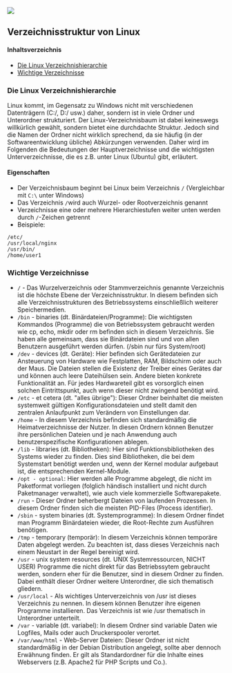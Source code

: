 <div class="jumbotron"><img class="icon" src="themen/img/terminal.png">
    <h2>Verzeichnisstruktur von Linux</h2>
</div>

#### Inhaltsverzeichnis
<!-- MarkdownTOC -->

- [Die Linux Verzeichnishierarchie](#die-linux-verzeichnishierarchie)
- [Wichtige Verzeichnisse](#wichtige-verzeichnisse)

<!-- /MarkdownTOC -->


<a id="die-linux-verzeichnishierarchie"></a>
### Die Linux Verzeichnishierarchie
Linux kommt, im Gegensatz zu Windows nicht mit verschiedenen Datenträgern (C:/, D:/ usw.) daher, sondern ist in viele Ordner und Unterordner strukturiert. Der Linux-Verzeichnisbaum ist dabei keineswegs willkürlich gewählt, sondern bietet eine durchdachte Struktur. Jedoch sind die Namen der Ordner nicht wirklich sprechend, da sie häufig (in der Softwareentwicklung übliche) Abkürzungen verwenden. Daher wird im Folgenden die Bedeutungen der Hauptverzeichnisse und die wichtigsten Unterverzeichnisse, die es z.B. unter Linux (Ubuntu) gibt, erläutert.

#### Eigenschaften
* Der Verzeichnisbaum beginnt bei Linux beim Verzeichnis `/`
    (Vergleichbar mit `C:\` unter Windows)
* Das Verzeichnis `/`wird auch Wurzel- oder Rootverzeichnis genannt
* Verzeichnisse eine oder mehrere Hierarchiestufen weiter unten werden
    durch `/`-Zeichen getrennt
* Beispiele:
```
/etc/
/usr/local/nginx
/usr/bin/
/home/user1
```

<a id="wichtige-verzeichnisse"></a>
### Wichtige Verzeichnisse      
* <code>/</code> - Das Wurzelverzeichnis oder Stammverzeichnis genannte Verzeichnis ist die höchste Ebene der Verzeichnisstruktur. In diesem befinden sich alle Verzeichnisstrukturen des Betriebssystems einschließlich weiterer Speichermedien.
* <code>/bin</code> - binaries (dt. Binärdateien/Programme): Die wichtigsten Kommandos (Programme) die von Betriebssystem gebraucht werden wie cp, echo, mkdir oder rm befinden sich in diesem Verzeichnis. Sie haben alle gemeinsam, dass sie Binärdateien sind und von allen Benutzern ausgeführt werden dürfen. (/sbin nur fürs System/root)
* <code>/dev</code> - devices (dt. Geräte): Hier befinden sich Gerätedateien zur Ansteuerung von Hardware wie Festplatten, RAM, Bildschirm oder auch der Maus. Die Dateien stellen die Existenz der Treiber eines Gerätes dar und können auch leere Dateihülsen sein. Andere bieten konkrete Funktionalität an. Für jedes Hardwareteil gibt es vorsorglich einen solchen Eintrittspunkt, auch wenn dieser nicht zwingend benötigt wird.
* <code>/etc</code> -  et cetera (dt. "alles übrige"): Dieser Ordner beinhaltet die meisten systemweit gültigen Konfigurationsdateien und stellt damit den zentralen Anlaufpunkt zum Verändern von Einstellungen dar.
* <code>/home</code> - In diesem Verzeichnis befinden sich standardmäßig die Heimatverzeichnisse der Nutzer. In diesen Ordnern können Benutzer ihre persönlichen Dateien und je nach Anwendung auch benutzerspezifische Konfigurationen ablegen.
* <code>/lib</code> - libraries (dt. Bibliotheken): Hier sind Funktionsbibliotheken des Systems wieder zu finden. Dies sind Bibliotheken, die bei dem Systemstart benötigt werden und, wenn der Kernel modular aufgebaut ist, die entsprechenden Kernel-Module.
* <code>/opt - optional</code>: Hier werden alle Programme abgelegt, die nicht im Paketformat vorliegen (folglich händisch installiert und nicht durch Paketmanager verwaltet), wie auch viele kommerzielle Softwarepakete.
* <code>/run</code> - Dieser Ordner beherbergt Dateien von laufenden Prozessen. In diesem Ordner finden sich die meisten PID-Files (Process identifier).
* <code>/sbin</code> - system binaries (dt. Systemprogramme): In diesem Ordner findet man Programm Binärdateien wieder, die Root-Rechte zum Ausführen benötigen.
* <code>/tmp</code> - temporary (temporär): In diesem Verzeichnis können temporäre Daten abgelegt werden. Zu beachten ist, dass dieses Verzeichnis nach einem Neustart in der Regel bereinigt wird.
* <code>/usr</code> - unix system resources (dt. UNIX Systemressourcen, NICHT USER) Programme die nicht direkt für das Betriebssytem gebraucht werden, sondern eher für die Benutzer, sind in diesem Ordner zu finden. Dabei enthält dieser Ordner weitere Unterordner, die sich thematisch gliedern.
* <code>/usr/local</code> - Als wichtiges Unterverzeichnis von /usr ist dieses Verzeichnis zu nennen. In diesem können Benutzer ihre eigenen Programme installieren. Das Verzeichnis ist wie /usr thematisch in Unterordner unterteilt.
* <code>/var</code> - variable (dt. variabel): In diesem Ordner sind variable Daten wie Logfiles, Mails oder auch Druckerspooler verortet. 
* <code>/var/www/html</code> - Web-Server Dateien: Dieser Ordner ist nicht standardmäßig in der Debian Distribution angelegt, sollte aber dennoch Erwähnung finden. Er gilt als Standardordner für die Inhalte eines Webservers (z.B. Apache2 für PHP Scripts und Co.).